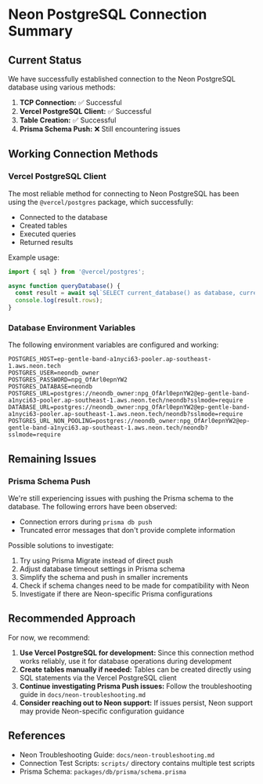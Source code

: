 # Neon PostgreSQL Connection Summary

## Current Status

We have successfully established connection to the Neon PostgreSQL database using various methods:

1. **TCP Connection:** ✅ Successful
2. **Vercel PostgreSQL Client:** ✅ Successful
3. **Table Creation:** ✅ Successful
4. **Prisma Schema Push:** ❌ Still encountering issues

## Working Connection Methods

### Vercel PostgreSQL Client
The most reliable method for connecting to Neon PostgreSQL has been using the `@vercel/postgres` package, which successfully:
- Connected to the database
- Created tables
- Executed queries
- Returned results

Example usage:
```javascript
import { sql } from '@vercel/postgres';

async function queryDatabase() {
  const result = await sql`SELECT current_database() as database, current_user as user`;
  console.log(result.rows);
}
```

### Database Environment Variables

The following environment variables are configured and working:

```
POSTGRES_HOST=ep-gentle-band-a1nyci63-pooler.ap-southeast-1.aws.neon.tech
POSTGRES_USER=neondb_owner
POSTGRES_PASSWORD=npg_OfArl0epnYW2
POSTGRES_DATABASE=neondb
POSTGRES_URL=postgres://neondb_owner:npg_OfArl0epnYW2@ep-gentle-band-a1nyci63-pooler.ap-southeast-1.aws.neon.tech/neondb?sslmode=require
DATABASE_URL=postgres://neondb_owner:npg_OfArl0epnYW2@ep-gentle-band-a1nyci63-pooler.ap-southeast-1.aws.neon.tech/neondb?sslmode=require
POSTGRES_URL_NON_POOLING=postgres://neondb_owner:npg_OfArl0epnYW2@ep-gentle-band-a1nyci63.ap-southeast-1.aws.neon.tech/neondb?sslmode=require
```

## Remaining Issues

### Prisma Schema Push

We're still experiencing issues with pushing the Prisma schema to the database. The following errors have been observed:

- Connection errors during `prisma db push`
- Truncated error messages that don't provide complete information

Possible solutions to investigate:
1. Try using Prisma Migrate instead of direct push
2. Adjust database timeout settings in Prisma schema
3. Simplify the schema and push in smaller increments
4. Check if schema changes need to be made for compatibility with Neon
5. Investigate if there are Neon-specific Prisma configurations

## Recommended Approach

For now, we recommend:

1. **Use Vercel PostgreSQL for development:** Since this connection method works reliably, use it for database operations during development
2. **Create tables manually if needed:** Tables can be created directly using SQL statements via the Vercel PostgreSQL client
3. **Continue investigating Prisma Push issues:** Follow the troubleshooting guide in `docs/neon-troubleshooting.md`
4. **Consider reaching out to Neon support:** If issues persist, Neon support may provide Neon-specific configuration guidance

## References

- Neon Troubleshooting Guide: `docs/neon-troubleshooting.md`
- Connection Test Scripts: `scripts/` directory contains multiple test scripts
- Prisma Schema: `packages/db/prisma/schema.prisma`
